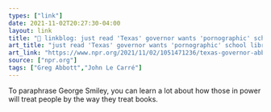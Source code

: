 ```yaml
---
types: ["link"]
date: 2021-11-02T20:27:30-04:00
layout: link
title: "🔗 linkblog: just read 'Texas' governor wants 'pornographic' school library books removed : NPR'"
art_title: "just read 'Texas' governor wants 'pornographic' school library books removed : NPR"
art_link: "https://www.npr.org/2021/11/02/1051471236/texas-governor-abbott-calls-for-removal-of-obscene-school-library-books"
source: ["npr.org"]
tags: ["Greg Abbott","John Le Carré"]
---
```

To paraphrase George Smiley, you can learn a lot about how those in power will treat people by the way they treat books.
